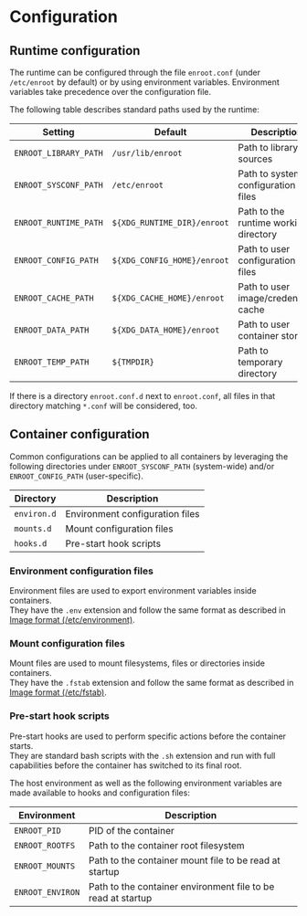 # Configuration

## Runtime configuration

The runtime can be configured through the file `enroot.conf` (under `/etc/enroot` by default) or by using environment variables.
Environment variables take precedence over the configuration file.

The following table describes standard paths used by the runtime:

| Setting | Default | Description |
| ------ | ------ | ------ |
| `ENROOT_LIBRARY_PATH` | `/usr/lib/enroot` | Path to library sources |
| `ENROOT_SYSCONF_PATH` | `/etc/enroot` | Path to system configuration files |
| `ENROOT_RUNTIME_PATH` | `${XDG_RUNTIME_DIR}/enroot` | Path to the runtime working directory |
| `ENROOT_CONFIG_PATH` | `${XDG_CONFIG_HOME}/enroot` | Path to user configuration files |
| `ENROOT_CACHE_PATH` | `${XDG_CACHE_HOME}/enroot` | Path to user image/credentials cache |
| `ENROOT_DATA_PATH` | `${XDG_DATA_HOME}/enroot` | Path to user container storage |
| `ENROOT_TEMP_PATH` | `${TMPDIR}` | Path to temporary directory |

If there is a directory `enroot.conf.d` next to `enroot.conf`, all files in that directory matching `*.conf` will be considered, too.

## Container configuration

Common configurations can be applied to all containers by leveraging the following directories under `ENROOT_SYSCONF_PATH` (system-wide) and/or `ENROOT_CONFIG_PATH` (user-specific).

| Directory | Description |
| ------ | ------ |
| `environ.d` | Environment configuration files |
| `mounts.d` | Mount configuration files |
| `hooks.d` | Pre-start hook scripts |

### Environment configuration files
Environment files are used to export environment variables inside containers.  
They have the `.env` extension and follow the same format as described in [Image format (/etc/environment)](image-format.md).

### Mount configuration files
Mount files are used to mount filesystems, files or directories inside containers.  
They have the `.fstab` extension and follow the same format as described in [Image format (/etc/fstab)](image-format.md).

### Pre-start hook scripts
Pre-start hooks are used to perform specific actions before the container starts.  
They are standard bash scripts with the `.sh` extension and run with full capabilities before the container has switched to its final root.  


The host environment as well as the following environment variables are made available to hooks and configuration files: 

| Environment | Description |
| ------ | ------ |
| `ENROOT_PID` | PID of the container |
| `ENROOT_ROOTFS` | Path to the container root filesystem |
| `ENROOT_MOUNTS` | Path to the container mount file to be read at startup |
| `ENROOT_ENVIRON` | Path to the container environment file to be read at startup |
